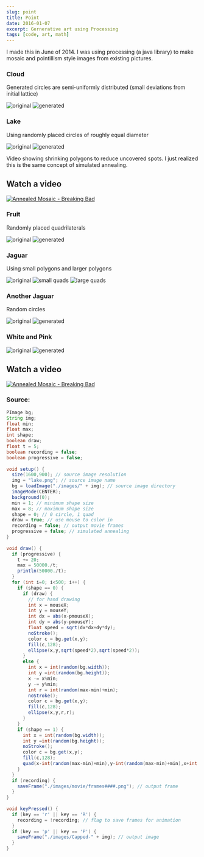 ```yaml
---
slug: point
title: Point
date: 2016-01-07
excerpt: Gernerative art using Processing
tags: [code, art, math]
---
```


<script>
  import Image from "$lib/components/base/image.svelte";
  import CodeBlock from "$lib/components/blog/code-block.svelte";
</script>

I made this in June of 2014. I was using processing (a java library) to make mosaic and pointillism style images from existing pictures.

### Cloud

Generated circles are semi-uniformly distributed (small deviations from initial lattice)

<Image
  path="posts/{slug}"
  filename="cloud"
  figcaption="original"
  alt="original"
/>
<Image
  path="posts/{slug}"
  filename="capped-cloud"
  figcaption="generated"
  alt="generated"
/>

### Lake

Using randomly placed circles of roughly equal diameter

<Image
  path="posts/{slug}"
  filename="lake"
  figcaption="original"
  alt="original"
/>
<Image
  path="posts/{slug}"
  filename="capped-lake"
  figcaption="generated"
  alt="generated"
/>

Video showing shrinking polygons to reduce uncovered spots. I just realized this is the same concept of simulated annealing.

## Watch a video

[![Annealed Mosaic - Breaking Bad](http://i3.ytimg.com/vi/st9v2upmL70/maxresdefault.jpg)](https://youtu.be/st9v2upmL70)

### Fruit

Randomly placed quadrilaterals

<Image
  path="posts/{slug}"
  filename="banana"
  figcaption="original"
  alt="original"
/>
<Image
  path="posts/{slug}"
  filename="capped-banana"
  figcaption="generated"
  alt="generated"
/>

### Jaguar

Using small polygons and larger polygons

<Image
  path="posts/{slug}"
  filename="leo"
  figcaption="original"
  alt="original"
/>
<Image
  path="posts/{slug}"
  filename="capped-leo1"
  figcaption="generated"
  alt="small quads"
/>
<Image
  path="posts/{slug}"
  filename="capped-leo2"
  figcaption="generated"
  alt="large quads"
/>

### Another Jaguar

Random circles

<Image
  path="posts/{slug}"
  filename="cheetah"
  figcaption="original"
  alt="original"
/>
<Image
  path="posts/{slug}"
  filename="capped-cheetah"
  figcaption="generated"
  alt="generated"
/>

### White and Pink


<Image
  path="posts/{slug}"
  filename="bb"
  figcaption="original"
  alt="original"
/>
<Image
  path="posts/{slug}"
  filename="capped-bb"
  figcaption="generated"
  alt="generated"
/>

## Watch a video
[![Annealed Mosaic - Breaking Bad](http://i3.ytimg.com/vi/BCXYKs8LsZQ/maxresdefault.jpg)](https://youtu.be/BCXYKs8LsZQ)


### Source:

<CodeBlock lang="java">

```java
PImage bg;
String img;
float min;
float max;
int shape;
boolean draw;
float t = 5;
boolean recording = false;
boolean progressive = false;
 
void setup() {
  size(1600,900); // source image resolution
  img = "lake.png"; // source image name
  bg = loadImage("./images/" + img); // source image directory
  imageMode(CENTER);
  background(0);
  min = 1; // minimum shape size
  max = 8; // maximum shape size
  shape = 0; // 0 circle, 1 quad
  draw = true; // use mouse to color in
  recording = false; // output movie frames
  progressive = false; // simulated annealing
}
 
void draw() {
  if (progressive) {
    t += 20;
    max = 50000./t;
    println(50000./t);
  }
  for (int i=0; i<500; i++) {
    if (shape == 0) {
      if (draw) {
        // for hand drawing
        int x = mouseX;
        int y = mouseY;
        int dx = abs(x-pmouseX);
        int dy = abs(y-pmouseY);
        float speed = sqrt(dx*dx+dy*dy);
        noStroke();
        color c = bg.get(x,y);
        fill(c,128);
        ellipse(x,y,sqrt(speed*2),sqrt(speed*2));
      }
      else {
        int x = int(random(bg.width));
        int y =int(random(bg.height));
        x -= x%min;
        y -= y%min;
        int r = int(random(max-min)+min);
        noStroke();
        color c = bg.get(x,y);
        fill(c,128);
        ellipse(x,y,r,r);
      }
    }
    if (shape == 1) {
      int x = int(random(bg.width));
      int y =int(random(bg.height));
      noStroke();
      color c = bg.get(x,y);
      fill(c,128);
      quad(x-int(random(max-min)+min),y-int(random(max-min)+min),x+int(random(max-min)+min),y-int(random(max-min)+min),x+int(random(max-min)+min),y+int(random(max-min)+min),x-int(random(max-min)+min),y+int(random(max-min)+min));
    }
  }
  if (recording) {
    saveFrame("./images/movie/frames####.png"); // output frame
  }
}
 
void keyPressed() {
  if (key == 'r' || key == 'R') {
    recording = !recording; // flag to save frames for animation
  }
  if (key == 'p' || key == 'P') {
    saveFrame("./images/Capped-" + img); // output image
  }
}
```

</CodeBlock>